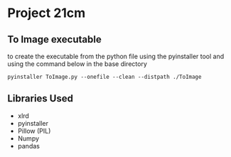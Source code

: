 # Project 21cm 

## To Image executable 
to create the executable from the python file using the pyinstaller tool and using the command below in the base directory

```
pyinstaller ToImage.py --onefile --clean --distpath ./ToImage
```

## Libraries Used 
- xlrd
- pyinstaller
- Pillow (PIL)
- Numpy
- pandas